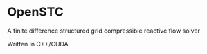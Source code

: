 # OpenSTC
A finite difference structured grid compressible reactive flow solver

Written in C++/CUDA
